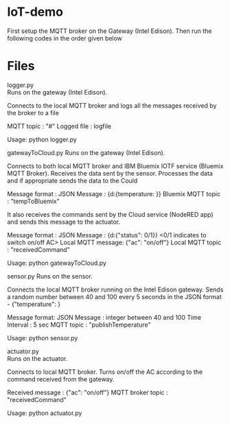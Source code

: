 # IoT-demo

First setup the MQTT broker on the Gateway (Intel Edison). Then run the following codes in the order given below

# Files

logger.py  
  Runs on the gateway (Intel Edison).

  Connects to the local MQTT broker and logs all the messages received by the broker to a file

  MQTT topic    : "#"
  Logged file   : logfile

  Usage:
    python logger.py <broker IP address>

gatewayToCloud.py 
  Runs on the gateway (Intel Edison).

  Connects to both local MQTT broker and IBM Bluemix IOTF service (Bluemix MQTT Broker). Receives the data sent by the sensor. Processes the data and if appropriate sends the data to the Could

  Message format      : JSON
  Message             : {d:{temperature: <number>}}
  Bluemix MQTT topic  : "tempToBluemix"

  It also receives the commands sent by the Cloud service (NodeRED app) and sends this message to the actuator. 

  Message format    : JSON
  Message           : {d:{"status": 0/1}}      <0/1 indicates to switch on/off AC>
  Local MQTT message: {"ac": "on/off"}
  Local MQTT topic  : "receivedCommand"

  Usage:
    python gatewayToCloud.py <broker IP address>

sensor.py
  Runs on the sensor.
  
  Connects the local MQTT broker running on the Intel Edison gateway. Sends a random number between 40 and 100 every 5 seconds in the JSON format - {"temperature": <number>}

  Message format: JSON
  Message       : integer between 40 and 100
  Time Interval : 5 sec
  MQTT topic    : "publishTemperature"

  Usage:
    python sensor.py <broker IP address>

actuator.py  
  Runs on the actuator.

  Connects to local MQTT broker. Turns on/off the AC according to the command received from the gateway.

  Received message    : {"ac": "on/off"}
  MQTT broker topic   : "receivedCommand"

  Usage:
    python actuator.py <broker IP address>

